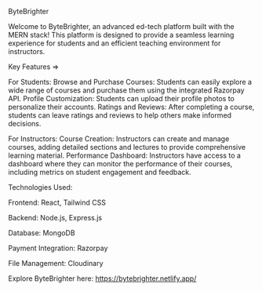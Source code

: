 ByteBrighter


Welcome to ByteBrighter, an advanced ed-tech platform built with the MERN stack! This platform is designed to provide a seamless learning experience for students and an efficient teaching environment for instructors.

Key Features =>

For Students: 
Browse and Purchase Courses: Students can easily explore a wide range of courses and purchase them using the integrated Razorpay API.
Profile Customization: Students can upload their profile photos to personalize their accounts.
Ratings and Reviews: After completing a course, students can leave ratings and reviews to help others make informed decisions.

For Instructors: 
Course Creation: Instructors can create and manage courses, adding detailed sections and lectures to provide comprehensive learning material.
Performance Dashboard: Instructors have access to a dashboard where they can monitor the performance of their courses, including metrics on student engagement and feedback.

Technologies Used:

Frontend: React, Tailwind CSS

Backend: Node.js, Express.js

Database: MongoDB

Payment Integration: Razorpay

File Management: Cloudinary

Explore ByteBrighter here: https://bytebrighter.netlify.app/
